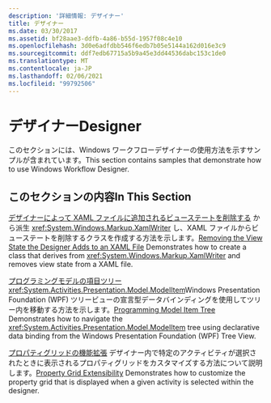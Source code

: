 ```yaml
---
description: '詳細情報: デザイナー'
title: デザイナー
ms.date: 03/30/2017
ms.assetid: bf28aae3-ddfb-4a86-b55d-1957f08c4e10
ms.openlocfilehash: 3d0e6adfdbb546f6edb7b05e5144a162d016e3c9
ms.sourcegitcommit: ddf7edb67715a5b9a45e3dd44536dabc153c1de0
ms.translationtype: MT
ms.contentlocale: ja-JP
ms.lasthandoff: 02/06/2021
ms.locfileid: "99792506"
---
```

# <a name="designer"></a><span data-ttu-id="c7444-103">デザイナー</span><span class="sxs-lookup"><span data-stu-id="c7444-103">Designer</span></span>

<span data-ttu-id="c7444-104">このセクションには、Windows ワークフローデザイナーの使用方法を示すサンプルが含まれています。</span><span class="sxs-lookup"><span data-stu-id="c7444-104">This section contains samples that demonstrate how to use Windows Workflow Designer.</span></span>

## <a name="in-this-section"></a><span data-ttu-id="c7444-105">このセクションの内容</span><span class="sxs-lookup"><span data-stu-id="c7444-105">In This Section</span></span>

 <span data-ttu-id="c7444-106">[デザイナーによって XAML ファイルに追加されるビューステートを削除する](removing-the-view-state-the-designer-adds-to-an-xaml-file.md) から派生 <xref:System.Windows.Markup.XamlWriter> し、XAML ファイルからビューステートを削除するクラスを作成する方法を示します。</span><span class="sxs-lookup"><span data-stu-id="c7444-106">[Removing the View State the Designer Adds to an XAML File](removing-the-view-state-the-designer-adds-to-an-xaml-file.md) Demonstrates how to create a class that derives from <xref:System.Windows.Markup.XamlWriter> and removes view state from a XAML file.</span></span>

 <span data-ttu-id="c7444-107">[プログラミングモデルの項目ツリー](programming-model-item-tree.md)<xref:System.Activities.Presentation.Model.ModelItem>Windows Presentation Foundation (WPF) ツリービューの宣言型データバインディングを使用してツリー内を移動する方法を示します。</span><span class="sxs-lookup"><span data-stu-id="c7444-107">[Programming Model Item Tree](programming-model-item-tree.md) Demonstrates how to navigate the <xref:System.Activities.Presentation.Model.ModelItem> tree using declarative data binding from the Windows Presentation Foundation (WPF) Tree View.</span></span>

 <span data-ttu-id="c7444-108">[プロパティグリッドの機能拡張](property-grid-extensibility.md) デザイナー内で特定のアクティビティが選択されたときに表示されるプロパティグリッドをカスタマイズする方法について説明します。</span><span class="sxs-lookup"><span data-stu-id="c7444-108">[Property Grid Extensibility](property-grid-extensibility.md) Demonstrates how to customize the property grid that is displayed when a given activity is selected within the designer.</span></span>
